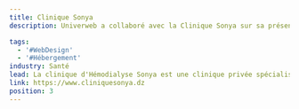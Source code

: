```yaml
---
title: Clinique Sonya
description: Univerweb a collaboré avec la Clinique Sonya sur sa présence numérique. Nous avons créé le site web et nous assurons son hébergement.

tags:
  - '#WebDesign'
  - '#Hébergement'
industry: Santé
lead: La clinique d'Hémodialyse Sonya est une clinique privée spécialisée dans le traitement de l'insuffisance rénale chronique terminale.
link: https://www.cliniquesonya.dz
position: 3
---
```

